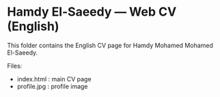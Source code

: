 # Hamdy El-Saeedy — Web CV (English)

This folder contains the English CV page for Hamdy Mohamed Mohamed El-Saeedy.

Files:
- index.html : main CV page
- profile.jpg : profile image
